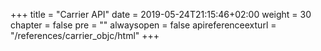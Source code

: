 +++
title = "Carrier API"
date = 2019-05-24T21:15:46+02:00
weight = 30
chapter = false
pre = ""
alwaysopen = false
apireferenceexturl = "/references/carrier_objc/html"
+++

